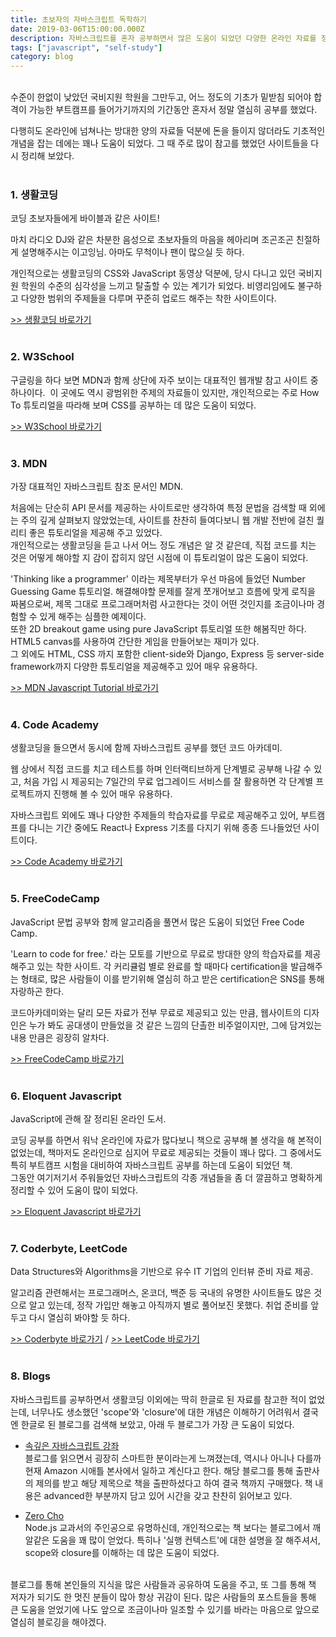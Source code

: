 ```yaml
---
title: 초보자의 자바스크립트 독학하기
date: 2019-03-06T15:00:00.000Z
description: 자바스크립트를 혼자 공부하면서 많은 도움이 되었던 다양한 온라인 자료를 정리하여 공유하고자 합니다.
tags: ["javascript", "self-study"]
category: blog
---
```


<br />
수준이 한없이 낮았던 국비지원 학원을 그만두고, 어느 정도의 기초가 밑받침 되어야 합격이 가능한 부트캠프를 들어가기까지의 기간동안 혼자서 정말 열심히 공부를 했었다.

다행히도 온라인에 넘쳐나는 방대한 양의 자료들 덕분에 돈을 들이지 않더라도 기초적인 개념을 잡는 데에는 꽤나 도움이 되었다. 그 때 주로 많이 참고를 했었던 사이트들을 다시 정리해 보았다.
<br />
<br />

### 1. 생활코딩

코딩 초보자들에게 바이블과 같은 사이트!

마치 라디오 DJ와 같은 차분한 음성으로 초보자들의 마음을 헤아리며 조곤조곤 친절하게 설명해주시는 이고잉님. 아마도 무척이나 팬이 많으실 듯 하다.

개인적으로는 생활코딩의 CSS와 JavaScript 동영상 덕분에, 당시 다니고 있던 국비지원 학원의 수준의 심각성을 느끼고 탈출할 수 있는 계기가 되었다. 비영리임에도 불구하고 다양한 범위의 주제들을 다루며 꾸준히 업로드 해주는 착한 사이트이다.

[>> 생활코딩 바로가기](https://opentutorials.org/course/1)
<br />
<br />

### 2. W3School

구글링을 하다 보면 MDN과 함께 상단에 자주 보이는 대표적인 웹개발 참고 사이트 중 하나이다. 
이 곳에도 역시 광범위한 주제의 자료들이 있지만, 개인적으로는 주로 How To 튜토리얼을 따라해 보며 CSS를 공부하는 데 많은 도움이 되었다.

[>> W3School 바로가기](https://www.w3schools.com/howto/default.asp)
<br />
<br />

### 3. MDN

가장 대표적인 자바스크립트 참조 문서인 MDN.

처음에는 단순히 API 문서를 제공하는 사이트로만 생각하여 특정 문법을 검색할 때 외에는 주의 깊게 살펴보지 않았었는데, 사이트를 찬찬히 들여다보니 웹 개발 전반에 걸친 퀄리티 좋은 튜토리얼을 제공해 주고 있었다.  
개인적으로는 생활코딩을 듣고 나서 어느 정도 개념은 알 것 같은데, 직접 코드를 치는 것은 어떻게 해야할 지 감이 잡히지 않던 시점에 이 튜토리얼이 많은 도움이 되었다.

'Thinking like a programmer' 이라는 제목부터가 우선 마음에 들었던 Number Guessing Game 튜토리얼. 해결해야할 문제를 잘게 쪼개어보고 흐름에 맞게 로직을 짜봄으로써, 제목 그대로 프로그래머처럼 사고한다는 것이 어떤 것인지를 조금이나마 경험할 수 있게 해주는 심플한 예제이다.  
또한 2D breakout game using pure JavaScript 튜토리얼 또한 해봄직만 하다. HTML5 canvas를 사용하여 간단한 게임을 만들어보는 재미가 있다.  
그 외에도 HTML, CSS 까지 포함한 client-side와 Django, Express 등 server-side framework까지 다양한 튜토리얼을 제공해주고 있어 매우 유용하다.

[>> MDN Javascript Tutorial 바로가기](https://developer.mozilla.org/en-US/docs/Learn/JavaScript/First_steps/A_first_splash)
<br />
<br />

### 4. Code Academy

생활코딩을 들으면서 동시에 함께 자바스크립트 공부를 했던 코드 아카데미.

웹 상에서 직접 코드를 치고 테스트를 하며 인터랙티브하게 단계별로 공부해 나갈 수 있고, 처음 가입 시 제공되는 7일간의 무료 업그레이드 서비스를 잘 활용하면 각 단계별 프로젝트까지 진행해 볼 수 있어 매우 유용하다.

자바스크립트 외에도 꽤나 다양한 주제들의 학습자료를 무료로 제공해주고 있어, 부트캠프를 다니는 기간 중에도 React나 Express 기초를 다지기 위해 종종 드나들었던 사이트이다.

[>> Code Academy 바로가기](https://www.codecademy.com)
<br />
<br />

### 5. FreeCodeCamp

JavaScript 문법 공부와 함께 알고리즘을 풀면서 많은 도움이 되었던 Free Code Camp.

'Learn to code for free.' 라는 모토를 기반으로 무료로 방대한 양의 학습자료를 제공해주고 있는 착한 사이트. 각 커리큘럼 별로 완료를 할 때마다 certification을 발급해주는 형태로, 많은 사람들이 이를 받기위해 열심히 하고 받은 certification은 SNS를 통해 자랑하곤 한다.

코드아카데미와는 달리 모든 자료가 전부 무료로 제공되고 있는 만큼, 웹사이트의 디자인은 누가 봐도 공대생이 만들었을 것 같은 느낌의 단촐한 비주얼이지만, 그에 담겨있는 내용 만큼은 굉장히 알차다.

[>> FreeCodeCamp 바로가기](https://www.freecodecamp.org)
<br />
<br />

### 6. Eloquent Javascript

JavaScript에 관해 잘 정리된 온라인 도서.

코딩 공부를 하면서 워낙 온라인에 자료가 많다보니 책으로 공부해 볼 생각을 해 본적이 없었는데, 책마저도 온라인으로 심지어 무료로 제공되는 것들이 꽤나 많다. 그 중에서도 특히 부트캠프 시험을 대비하여 자바스크립트 공부를 하는데 도움이 되었던 책.  
그동안 여기저기서 주워들었던 자바스크립트의 각종 개념들을 좀 더 깔끔하고 명확하게 정리할 수 있어 도움이 많이 되었다.

[>> Eloquent Javascript 바로가기](http://eloquentjavascript.net/)
<br />
<br />

### 7. Coderbyte, LeetCode

Data Structures와 Algorithms을 기반으로 유수 IT 기업의 인터뷰 준비 자료 제공.

알고리즘 관련해서는 프로그래머스, 온코더, 백준 등 국내의 유명한 사이트들도 많은 것으로 알고 있는데, 정작 가입만 해놓고 아직까지 별로 풀어보진 못했다. 취업 준비를 앞두고 다시 열심히 봐야할 듯 하다.

[>> Coderbyte 바로가기](https://coderbyte.com/)
/
[>> LeetCode 바로가기](https://leetcode.com/problemset/all/)
<br />
<br />

### 8. Blogs

자바스크립트를 공부하면서 생활코딩 이외에는 딱히 한글로 된 자료를 참고한 적이 없었는데, 너무나도 생소했던 'scope'와 'closure'에 대한 개념은 이해하기 어려워서 결국엔 한글로 된 블로그를 검색해 보았고, 아래 두 블로그가 가장 큰 도움이 되었다.

- [속깊은 자바스크립트 강좌](http://unikys.tistory.com/291)  
  블로그를 읽으면서 굉장히 스마트한 분이라는게 느껴졌는데, 역시나 아니나 다를까 현재 Amazon 시애틀 본사에서 일하고 계신다고 한다.
  해당 블로그를 통해 출판사의 제의를 받고 해당 제목으로 책을 출판하셨다고 하여 결국 책까지 구매했다. 책 내용은 advanced한 부분까지 담고 있어 시간을 갖고 찬찬히 읽어보고 있다.

- [Zero Cho](https://www.zerocho.com/category/JavaScript)  
  Node.js 교과서의 주인공으로 유명하신데, 개인적으로는 책 보다는 블로그에서 깨알같은 도움을 꽤 많이 얻었다. 특히나 '실행 컨텍스트'에 대한 설명을 잘 해주셔서, scope와 closure를 이해하는 데 많은 도움이 되었다.

<br />
블로그를 통해 본인들의 지식을 많은 사람들과 공유하여 도움을 주고, 또 그를 통해 책 저자가 되기도 한 멋진 분들이 많아 항상 귀감이 된다.  
많은 사람들의 포스트들을 통해 큰 도움을 얻었기에 나도 앞으로 조금이나마 일조할 수 있기를 바라는 마음으로 앞으로 열심히 블로깅을 해야겠다.

<br />
<br />
<br />
<br />
